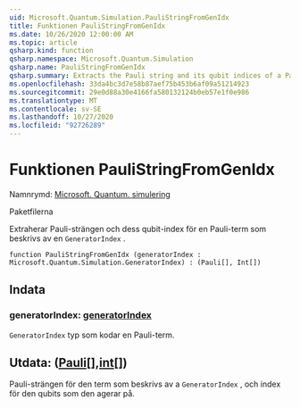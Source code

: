 ```yaml
---
uid: Microsoft.Quantum.Simulation.PauliStringFromGenIdx
title: Funktionen PauliStringFromGenIdx
ms.date: 10/26/2020 12:00:00 AM
ms.topic: article
qsharp.kind: function
qsharp.namespace: Microsoft.Quantum.Simulation
qsharp.name: PauliStringFromGenIdx
qsharp.summary: Extracts the Pauli string and its qubit indices of a Pauli term described by a `GeneratorIndex`.
ms.openlocfilehash: 33da4bc3d7e58b87aef75b453b6af09a51214923
ms.sourcegitcommit: 29e0d88a30e4166fa580132124b0eb57e1f0e986
ms.translationtype: MT
ms.contentlocale: sv-SE
ms.lasthandoff: 10/27/2020
ms.locfileid: "92726289"
---
```

# <a name="paulistringfromgenidx-function"></a>Funktionen PauliStringFromGenIdx

Namnrymd: [Microsoft. Quantum. simulering](xref:Microsoft.Quantum.Simulation)

Paketfilerna [](https://nuget.org/packages/)


Extraherar Pauli-strängen och dess qubit-index för en Pauli-term som beskrivs av en `GeneratorIndex` .

```qsharp
function PauliStringFromGenIdx (generatorIndex : Microsoft.Quantum.Simulation.GeneratorIndex) : (Pauli[], Int[])
```


## <a name="input"></a>Indata

### <a name="generatorindex--generatorindex"></a>generatorIndex: [generatorIndex](xref:Microsoft.Quantum.Simulation.GeneratorIndex)

`GeneratorIndex` typ som kodar en Pauli-term.



## <a name="output--pauliint"></a>Utdata: ([Pauli](xref:microsoft.quantum.lang-ref.pauli)[],[int](xref:microsoft.quantum.lang-ref.int)[])

Pauli-strängen för den term som beskrivs av a `GeneratorIndex` , och index för den qubits som den agerar på.